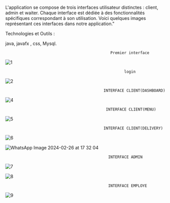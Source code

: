 L'application se compose de trois interfaces utilisateur distinctes : client, admin et waiter. Chaque interface est dédiée à des fonctionnalités spécifiques correspondant à son utilisation. Voici quelques images représentant ces interfaces dans notre application."



Technologies et Outils : 

java,
javafx ,
css,
Mysql.
                                                          
                                                          
                                                          
                                                  Premier interface 
                                                          
 ![1](https://github.com/nihal212/Gestion-de-restauration/assets/120100432/0898312f-97d3-4b79-8680-5011b581d6e0)

                                                        login

![2](https://github.com/nihal212/Gestion-de-restauration/assets/120100432/ba2a08a8-8612-4650-9636-45f8be735bd9)


                                               INTERFACE CLIENT(DASHBOARD) 
                                                       
![4](https://github.com/nihal212/Gestion-de-restauration/assets/120100432/c8fd2570-6db3-4be8-b0f5-ca82af2111c3)

                                                INTERFACE CLIENT(MENU) 

![5](https://github.com/nihal212/Gestion-de-restauration/assets/120100432/4e61c5cd-854d-447d-8efe-03ec4e50d695)


                                               INTERFACE CLIENT(DELIVERY) 


![6](https://github.com/nihal212/Gestion-de-restauration/assets/120100432/63df77f8-02fa-4a8d-9441-9fc541d7f10a)



![WhatsApp Image 2024-02-26 at 17 32 04](https://github.com/nihal212/Gestion-de-restauration/assets/120100432/198eba01-97d7-44cd-8533-e42183d739c7)


                                                 INTERFACE ADMIN


![7](https://github.com/nihal212/Gestion-de-restauration/assets/120100432/992b13eb-3365-49ff-970a-fda392b8d885)


![8](https://github.com/nihal212/Gestion-de-restauration/assets/120100432/21581d11-9e1f-49a2-a664-6d31ab92c400)

                                                 INTERFACE EMPLOYE


![9](https://github.com/nihal212/Gestion-de-restauration/assets/120100432/bac5dfa1-ba93-4adf-996e-4a5fe22205a4)






                                        
                                                         
                                        
